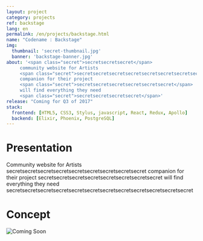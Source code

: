 ```yaml
---
layout: project
category: projects
ref: backstage
lang: en
permalink: /en/projects/backstage.html
name: "Codename : Backstage"
img:
  thumbnail: 'secret-thumbnail.jpg'
  banner: 'backstage-banner.jpg'
about: '<span class="secret">secretsecretsecret</span>
     community website for Artists
     <span class="secret">secretsecretsecretsecretsecretsecretsecretsecretsecret</span>
     companion for their project
     <span class="secret">secretsecretsecretsecretsecretsecret</span>
     will find everything they need
     <span class="secret">secretsecretsecretsecret</span>'
release: "Coming for Q3 of 2017"
stack:
  frontend: [HTML5, CSS3, Stylus, javascript, React, Redux, Apollo]
  backend: [Elixir, Phoenix, PostgreSQL]
---
```

# Presentation

Community website for Artists
<span class="secret">secretsecretsecretsecretsecretsecretsecretsecretsecret</span>
companion for their project
<span class="secret">secretsecretsecretsecretsecretsecretsecretsecret</span>
will find everything they need
<span class="secret">secretsecretsecretsecretsecretsecretsecretsecretsecretsecretsecretsecret</span>

# Concept

<img src="{{ site.baseurl }}/img/secret.jpg" alt="Coming Soon" />
